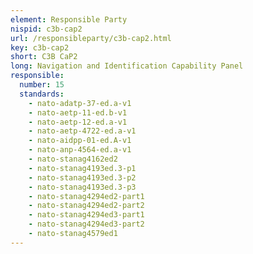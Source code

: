 ```yaml
---
element: Responsible Party
nispid: c3b-cap2
url: /responsibleparty/c3b-cap2.html
key: c3b-cap2
short: C3B CaP2
long: Navigation and Identification Capability Panel
responsible:
  number: 15
  standards:
    - nato-adatp-37-ed.a-v1
    - nato-aetp-11-ed.b-v1
    - nato-aetp-12-ed.a-v1
    - nato-aetp-4722-ed.a-v1
    - nato-aidpp-01-ed.A-v1
    - nato-anp-4564-ed.a-v1
    - nato-stanag4162ed2
    - nato-stanag4193ed.3-p1
    - nato-stanag4193ed.3-p2
    - nato-stanag4193ed.3-p3
    - nato-stanag4294ed2-part1
    - nato-stanag4294ed2-part2
    - nato-stanag4294ed3-part1
    - nato-stanag4294ed3-part2
    - nato-stanag4579ed1
---
```

